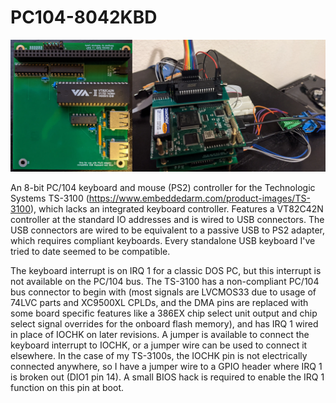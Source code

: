 # PC104-8042KBD

![Photo](/Assets/PC104-8042KBD.webp)

An 8-bit PC/104 keyboard and mouse (PS2) controller for the Technologic Systems TS-3100 (https://www.embeddedarm.com/product-images/TS-3100), which lacks an integrated keyboard controller. Features a VT82C42N controller at the standard IO addresses and is wired to USB connectors. The USB connectors are wired to be equivalent to a passive USB to PS2 adapter, which requires compliant keyboards. Every standalone USB keyboard I've tried to date seemed to be compatible.

The keyboard interrupt is on IRQ 1 for a classic DOS PC, but this interrupt is not available on the PC/104 bus. The TS-3100 has a non-compliant PC/104 bus connector to begin with (most signals are LVCMOS33 due to usage of 74LVC parts and XC9500XL CPLDs, and the DMA pins are replaced with some board specific features like a 386EX chip select unit output and chip select signal overrides for the onboard flash memory), and has IRQ 1 wired in place of IOCHK on later revisions. A jumper is available to connect the keyboard interrupt to IOCHK, or a jumper wire can be used to connect it elsewhere. In the case of my TS-3100s, the IOCHK pin is not electrically connected anywhere, so I have a jumper wire to a GPIO header where IRQ 1 is broken out (DIO1 pin 14). A small BIOS hack is required to enable the IRQ 1 function on this pin at boot.



